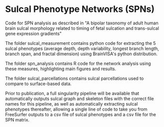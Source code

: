 # Sulcal Phenotype Networks (SPNs)
Code for SPN analysis as described in "A bipolar taxonomy of adult human brain sulcal morphology related to timing of fetal sulcation and trans-sulcal gene expression gradients"

The folder sulcal_measurement contains python code for extracting the 5 sulcal phenotypes (average depth, depth variability, longest branch length, branch span, and fractal dimension)
using BrainVISA's python distribution.

The folder spn_analysis contains R code for the network analysis using these measures, highlighting main figures and results.

The folder sulcal_parcellations contains sulcal parcellations used to compare to surface-based data.

Prior to publication, a full singularity pipeline will be available that automatically outputs sulcal graph and skeleton files with the correct file names for this pipeline, as well as automatically extracting sulcal phenotypes thereafter, allowing a single line of code to take you from FreeSurfer outputs to a csv file of sulcal phenotypes and a csv file for the SPN matrix.
